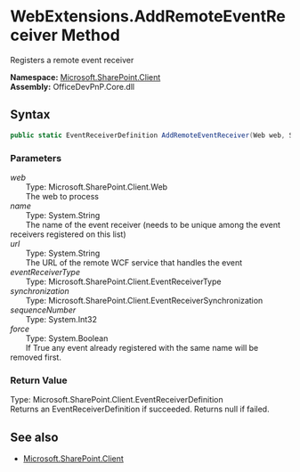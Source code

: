 # WebExtensions.AddRemoteEventReceiver Method  
Registers a remote event receiver  

**Namespace:** [Microsoft.SharePoint.Client](Microsoft.SharePoint.Client.md)  
**Assembly:** OfficeDevPnP.Core.dll  
## Syntax
```C#
public static EventReceiverDefinition AddRemoteEventReceiver(Web web, String name, String url, EventReceiverType eventReceiverType, EventReceiverSynchronization synchronization, Int32 sequenceNumber, Boolean force)
```
### Parameters
*web*  
&emsp;&emsp;Type: Microsoft.SharePoint.Client.Web  
&emsp;&emsp;The web to process  
*name*  
&emsp;&emsp;Type: System.String  
&emsp;&emsp;The name of the event receiver (needs to be unique among the event receivers registered on this list)  
*url*  
&emsp;&emsp;Type: System.String  
&emsp;&emsp;The URL of the remote WCF service that handles the event  
*eventReceiverType*  
&emsp;&emsp;Type: Microsoft.SharePoint.Client.EventReceiverType  
*synchronization*  
&emsp;&emsp;Type: Microsoft.SharePoint.Client.EventReceiverSynchronization  
*sequenceNumber*  
&emsp;&emsp;Type: System.Int32  
*force*  
&emsp;&emsp;Type: System.Boolean  
&emsp;&emsp;If True any event already registered with the same name will be removed first.  
### Return Value
Type: Microsoft.SharePoint.Client.EventReceiverDefinition  
Returns an EventReceiverDefinition if succeeded. Returns null if failed.

## See also
- [Microsoft.SharePoint.Client](Microsoft.SharePoint.Client.md)
